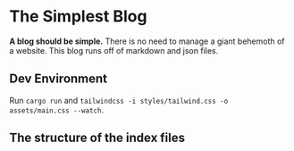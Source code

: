 # The Simplest Blog
**A blog should be simple.**
There is no need to manage a giant behemoth of a website. This blog runs off of markdown and json files.

## Dev Environment

Run `cargo run` and `tailwindcss -i styles/tailwind.css -o assets/main.css --watch`.

## The structure of the index files
